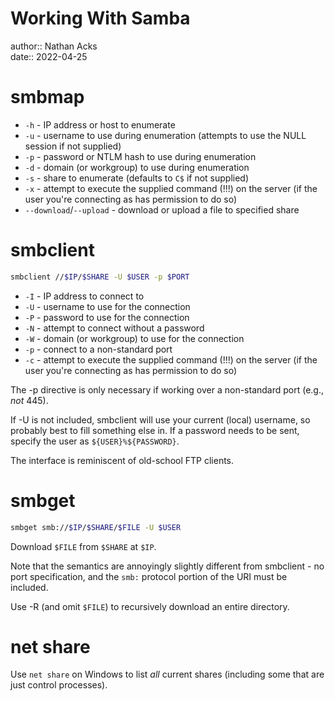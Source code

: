 # Working With Samba

author:: Nathan Acks  
date:: 2022-04-25

# smbmap

* `-h` - IP address or host to enumerate
* `-u` - username to use during enumeration (attempts to use the NULL session if not supplied)
* `-p` - password or NTLM hash to use during enumeration
* `-d` - domain (or workgroup) to use during enumeration
* `-s` - share to enumerate (defaults to `C$` if not supplied)
* `-x` - attempt to execute the supplied command (!!!) on the server (if the user you're connecting as has permission to do so)
* `--download`/`--upload` - download or upload a file to specified share

# smbclient

```bash
smbclient //$IP/$SHARE -U $USER -p $PORT
```

* `-I` - IP address to connect to
* `-U` - username to use for the connection
* `-P` - password to use for the connection
* `-N` - attempt to connect without a password
* `-W` - domain (or workgroup) to use for the connection
* `-p` - connect to a non-standard port
* `-c` - attempt to execute the supplied command (!!!) on the server (if the user you're connecting as has permission to do so)

The -p directive is only necessary if working over a non-standard port (e.g., *not* 445).

If -U is not included, smbclient will use your current (local) username, so probably best to fill something else in. If a password needs to be sent, specify the user as `${USER}%${PASSWORD}`.

The interface is reminiscent of old-school FTP clients.

# smbget

```bash
smbget smb://$IP/$SHARE/$FILE -U $USER
```

Download `$FILE` from `$SHARE` at `$IP`.

Note that the semantics are annoyingly slightly different from smbclient - no port specification, and the `smb:` protocol portion of the URI must be included.

Use -R (and omit `$FILE`) to recursively download an entire directory.

# net share

Use `net share` on Windows to list *all* current shares (including some that are just control processes).
